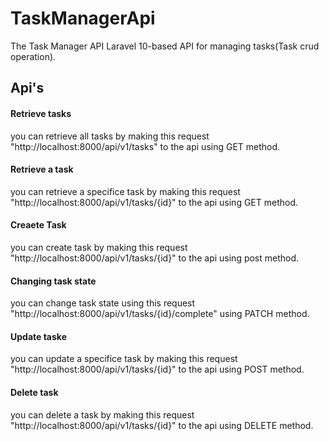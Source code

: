 # TaskManagerApi
The Task Manager API Laravel 10-based API for managing tasks(Task crud operation).

 
## Api's
 #### Retrieve tasks
 you can retrieve all tasks by making this request "http://localhost:8000/api/v1/tasks" to the api using GET method.
 #### Retrieve a task
 you can retrieve a specifice task by making this request "http://localhost:8000/api/v1/tasks/{id}" to the api using GET method.
 #### Creaete Task
 you can create task by making this request "http://localhost:8000/api/v1/tasks/{id}" to the api using post method.
 #### Changing task state
 you can change task state using this request "http://localhost:8000/api/v1/tasks/{id}/complete" using PATCH method.
 #### Update taske
 you can update a specifice task by making this request "http://localhost:8000/api/v1/tasks/{id}" to the api using POST method.
 #### Delete task
 you can delete a task by making this request "http://localhost:8000/api/v1/tasks/{id}" to the api using DELETE method.
